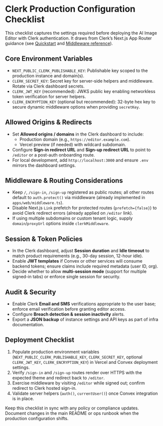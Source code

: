 # Clerk Production Configuration Checklist

This checklist captures the settings required before deploying the AI Image Editor with Clerk authentication. It draws from Clerk’s Next.js App Router guidance (see [Quickstart](https://clerk.com/docs/nextjs/getting-started/quickstart) and [Middleware reference](https://clerk.com/docs/reference/nextjs/clerk-middleware)).

## Core Environment Variables
- `NEXT_PUBLIC_CLERK_PUBLISHABLE_KEY`: Publishable key scoped to the production instance and domain(s).
- `CLERK_SECRET_KEY`: Secret key for server-side helpers and middleware. Rotate via Clerk dashboard secrets.
- `CLERK_JWT_KEY` (recommended): JWKS public key enabling networkless token verification for server helpers.
- `CLERK_ENCRYPTION_KEY` (optional but recommended): 32-byte hex key to secure dynamic middleware options when providing `secretKey`.

## Allowed Origins & Redirects
- Set **Allowed origins / domains** in the Clerk dashboard to include:
  - Production domain (e.g., `https://editor.example.com`).
  - Vercel preview (if needed) with wildcard subdomain.
- Configure **Sign-in redirect URL** and **Sign-up redirect URL** to point to `/editor` or a post-auth onboarding route.
- For local development, add `http://localhost:3000` and ensure `.env` mirrors the dashboard settings.

## Middleware & Routing Considerations
- Keep `/`, `/sign-in`, `/sign-up` registered as public routes; all other routes default to `auth.protect()` via middleware (already implemented in `apps/web/middleware.ts`).
- Disable Next.js `Link` prefetch for protected routes (`prefetch={false}`) to avoid Clerk redirect errors (already applied on `/editor` link).
- If using multiple subdomains or custom tenant logic, supply `domain`/`proxyUrl` options inside `clerkMiddleware`.

## Session & Token Policies
- In the Clerk dashboard, adjust **Session duration** and **Idle timeout** to match product requirements (e.g., 30-day session, 12-hour idle).
- Enable **JWT templates** if Convex or other services will consume backend tokens; ensure claims include required metadata (user ID, org).
- Decide whether to allow **multi-session mode** (support for multiple signed-in tabs) or enforce single session for security.

## Audit & Security
- Enable Clerk **Email and SMS** verifications appropriate to the user base; enforce email verification before granting editor access.
- Configure **Breach detection & session inactivity** alerts.
- Export a **JSON backup** of instance settings and API keys as part of infra documentation.

## Deployment Checklist
1. Populate production environment variables (`NEXT_PUBLIC_CLERK_PUBLISHABLE_KEY`, `CLERK_SECRET_KEY`, optional `CLERK_JWT_KEY`, `CLERK_ENCRYPTION_KEY`) in Vercel and Convex deployment settings.
2. Verify `/sign-in` and `/sign-up` routes render over HTTPS with the expected theme and redirect back to `/editor`.
3. Exercise middleware by visiting `/editor` while signed out; confirm redirect to Clerk hosted sign-in.
4. Validate server helpers (`auth()`, `currentUser()`) once Convex integration is in place.

Keep this checklist in sync with any policy or compliance updates. Document changes in the main README or ops runbook when the production configuration shifts. 
